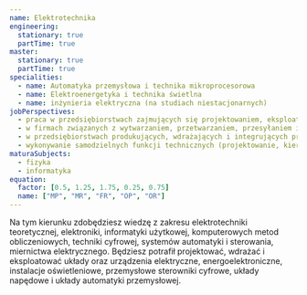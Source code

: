```yaml
---
name: Elektrotechnika
engineering:
  stationary: true
  partTime: true
master:
  stationary: true
  partTime: true
specialities:
  - name: Automatyka przemysłowa i technika mikroprocesorowa
  - name: Elektroenergetyka i technika świetlna
  - name: inżynieria elektryczna (na studiach niestacjonarnych)
jobPerspectives:
  - praca w przedsiębiorstwach zajmujących się projektowaniem, eksploatacją, diagnostyką oraz problematyką bezpieczeństwa i niezawodności urządzeń i systemów elektrycznych
  - w firmach związanych z wytwarzaniem, przetwarzaniem, przesyłaniem i dystrybucją energii
  - w przedsiębiorstwach produkujących, wdrażających i integrujących przemysłowe systemy sterowania oraz systemy pomiarowo-kontrolne
  - wykonywanie samodzielnych funkcji technicznych (projektowanie, kierowanie pracami) w budownictwie w zakresie sieci, instalacji i urządzeń elektrycznych i elektroenergetycznych
maturaSubjects:
  - fizyka
  - informatyka
equation:
  factor: [0.5, 1.25, 1.75, 0.25, 0.75]
  name: ["MP", "MR", "FR", "OP", "OR"]
---
```


Na tym kierunku zdobędziesz wiedzę z zakresu elektrotechniki teoretycznej, elektroniki, informatyki użytkowej, komputerowych metod obliczeniowych, techniki cyfrowej, systemów automatyki i sterowania, miernictwa elektrycznego. Będziesz potrafił projektować, wdrażać i eksploatować układy oraz urządzenia elektryczne, energoelektroniczne, instalacje oświetleniowe, przemysłowe sterowniki cyfrowe, układy napędowe i układy automatyki przemysłowej.
